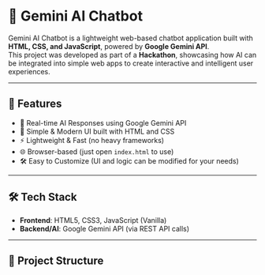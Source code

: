# 🤖 Gemini AI Chatbot

Gemini AI Chatbot is a lightweight web-based chatbot application built with **HTML, CSS, and JavaScript**, powered by **Google Gemini API**.  
This project was developed as part of a **Hackathon**, showcasing how AI can be integrated into simple web apps to create interactive and intelligent user experiences.

---

## 🚀 Features

- 💬 Real-time AI Responses using Google Gemini API  
- 🎨 Simple & Modern UI built with HTML and CSS  
- ⚡ Lightweight & Fast (no heavy frameworks)  
- 🌐 Browser-based (just open `index.html` to use)  
- 🛠 Easy to Customize (UI and logic can be modified for your needs)  

---

## 🛠 Tech Stack

- **Frontend**: HTML5, CSS3, JavaScript (Vanilla)  
- **Backend/AI**: Google Gemini API (via REST API calls)  

---

## 📂 Project Structure

